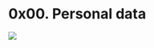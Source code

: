 # 0x00. Personal data

<img src=https://camo.githubusercontent.com/cba24f672ca35d7c704c69d6eddd717f6cb68ff40d6b5f7931b952da606e63d5/68747470733a2f2f667573696f6e617574682e696f2f6173736574732f696d672f6164766963652f67756964652d757365722d646174612d73656375726974792d61727469636c652e706e67>
